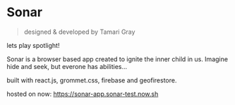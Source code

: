 # Sonar
> designed & developed by Tamari Gray

lets play spotlight!

Sonar is a browser based app created to ignite the inner child in us. Imagine hide and seek, but everone has abilities...

built with react.js, grommet.css, firebase and geofirestore.

hosted on now: https://sonar-app.sonar-test.now.sh




